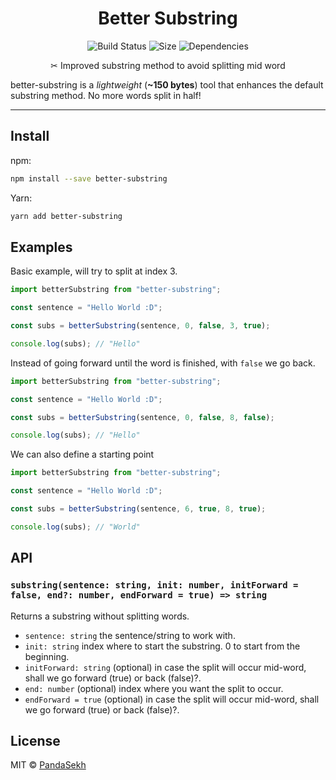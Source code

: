 <h1 align="center">
  Better Substring
</h1>
<p align="center">
  <img src="https://github.com/PandaSekh/better-substring/actions/workflows/test.yml/badge.svg" alt="Build Status">
  <img src="https://img.badgesize.io/https:/unpkg.com/better-substring@latest/dist/index.js?compression=brotli&label=size" alt="Size">
  <img alt="Dependencies" src="https://img.shields.io/badge/dependencies-none-brightgreene">
</p>
<p align="center">✂ Improved substring method to avoid splitting mid word</p>

better-substring is a *lightweight* (**~150 bytes**) tool that enhances the default substring method. No more words split in half!

* * *

## Install

npm: 
```bash
npm install --save better-substring
```

Yarn:
```bash
yarn add better-substring
```

## Examples
Basic example, will try to split at index 3.
```js
import betterSubstring from "better-substring";

const sentence = "Hello World :D";

const subs = betterSubstring(sentence, 0, false, 3, true);

console.log(subs); // "Hello"
```

Instead of going forward until the word is finished, with `false` we go back.
```js
import betterSubstring from "better-substring";

const sentence = "Hello World :D";

const subs = betterSubstring(sentence, 0, false, 8, false);

console.log(subs); // "Hello"
```

We can also define a starting point
```js
import betterSubstring from "better-substring";

const sentence = "Hello World :D";

const subs = betterSubstring(sentence, 6, true, 8, true);

console.log(subs); // "World"
```

## API
### `substring(sentence: string, init: number, initForward = false, end?: number, endForward = true) => string`

Returns a substring without splitting words.

- `sentence: string` the sentence/string to work with. 
- `init: string` index where to start the substring. 0 to start from the beginning. 
- `initForward: string` (optional) in case the split will occur mid-word, shall we go forward (true) or back (false)?. 
- `end: number` (optional) index where you want the split to occur. 
- `endForward = true` (optional) in case the split will occur mid-word, shall we go forward (true) or back (false)?. 

## License

MIT © [PandaSekh](https://github.com/PandaSekh)
